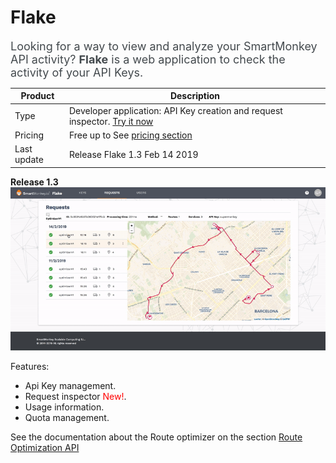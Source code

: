 # Flake

<span style="font-size:18px; color:#43494D">Looking for a way to view and analyze your SmartMonkey API activity? **Flake** is a web application to check the activity of your API Keys. </span>

|    Product  | Description     |
|-------------|-----------------|
|    Type  | Developer application: API Key creation and request inspector. [Try it now](https://flake.smartmonkey.io) |
|    Pricing  | Free up to  See [pricing section](products/flake/pricing_flake.md) |
|    Last update  | Release Flake 1.3 Feb 14 2019     |


**Release 1.3**
![SmartMonkey Flake](images/Flake_Demo_Release13_gif.gif)

Features:
- Api Key management.
- Request inspector <span style="color:red">New!</span>.
- Usage information.
- Quota management.

See the documentation about the Route optimizer on the section [Route Optimization API](/developers/optimization/README.md)